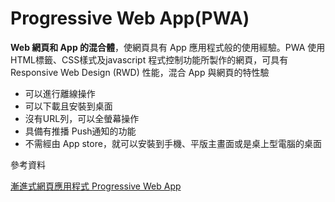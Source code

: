 # Progressive Web App(PWA)

**Web 網頁和 App 的混合體**，使網頁具有 App 應用程式般的使用經驗。PWA 使用HTML標籤、CSS樣式及javascript 程式控制功能所製作的網頁，可具有 Responsive Web Design (RWD) 性能，混合 App 與網頁的特性驗

- 可以進行離線操作
- 可以下載且安裝到桌面
- 沒有URL列，可以全螢幕操作
- 具備有推播 Push通知的功能
- 不需經由 App store，就可以安裝到手機、平版主畫面或是桌上型電腦的桌面 

參考資料

[漸進式網頁應用程式 Progressive Web App ](http://newsletter.ascc.sinica.edu.tw/news/read_news.php?nid=3708)<br>